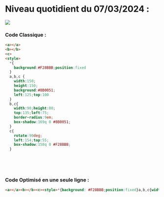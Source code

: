 # Niveau quotidient du 07/03/2024 : 

<img src = "https://firebasestorage.googleapis.com/v0/b/cssbattleapp.appspot.com/o/user%2Fummd3POvEDfFyeFvVdOMG3OOrwE2%2Ftargets%2Ftarget_ofjegvb.png?alt=media">


### Code Classique :  

```html 
<a></a>
<b></b>
<c>
<style>
  *{
    background:#F28BBB;position:fixed
  }
  a,b,c {
    width:150;
    height:150;
    background:#8B0051;
    left:125;top:100
  }
  b,c{
    width:90;height:80;
    top:135;left:75;
    border-radius:9em;
    box-shadow:169q 0 #8B0051;
  }
  c{
    rotate:90deg;
    left:154;top:55;
    box-shadow:158q 0 #F28BBB;
  }

  
```

<br>

### Code Optimisé en une seule ligne : 

```html 
<a></a><b></b><c><style>*{background: #F28BBB;position:fixed}a,b,c{width:150;height:150;background: #8B0051;left:125;top:100}b,c{width:90;height:80;top:135;left:75;border-radius:9em;box-shadow:169q 0 #8B0051}c{rotate:90deg;left:154;top:55;box-shadow:158q 0 #F28BBB}


```